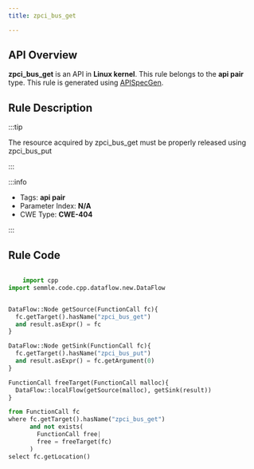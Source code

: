 ```yaml
---
title: zpci_bus_get

---
```



## API Overview
**zpci_bus_get** is an API in **Linux kernel**. This rule belongs to the **api pair** type. This rule is generated using [APISpecGen](../../tools/APISpecGen).
## Rule Description

:::tip

The resource acquired by zpci_bus_get must be properly released using zpci_bus_put

:::

:::info

- Tags: **api pair**
- Parameter Index: **N/A**
- CWE Type: **CWE-404**

:::

## Rule Code
```python

    import cpp
import semmle.code.cpp.dataflow.new.DataFlow


DataFlow::Node getSource(FunctionCall fc){
  fc.getTarget().hasName("zpci_bus_get")
  and result.asExpr() = fc
}

DataFlow::Node getSink(FunctionCall fc){
  fc.getTarget().hasName("zpci_bus_put")
  and result.asExpr() = fc.getArgument(0)
}

FunctionCall freeTarget(FunctionCall malloc){
  DataFlow::localFlow(getSource(malloc), getSink(result))
}

from FunctionCall fc
where fc.getTarget().hasName("zpci_bus_get")
      and not exists(
        FunctionCall free| 
        free = freeTarget(fc)
      )
select fc.getLocation()

    
```